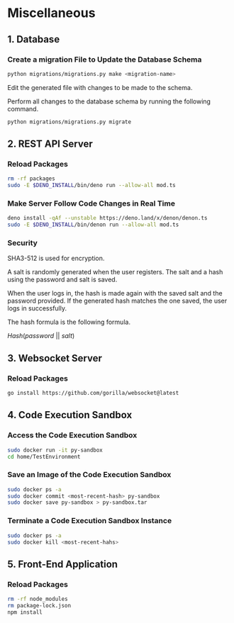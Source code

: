 # Miscellaneous

## 1. Database

### Create a migration File to Update the Database Schema

```bash
python migrations/migrations.py make <migration-name>
```

Edit the generated file with changes to be made to the schema.

Perform all changes to the database schema by running the following command.

```bash
python migrations/migrations.py migrate
```

## 2. REST API Server

### Reload Packages

```bash
rm -rf packages
sudo -E $DENO_INSTALL/bin/deno run --allow-all mod.ts
```

### Make Server Follow Code Changes in Real Time

```bash
deno install -qAf --unstable https://deno.land/x/denon/denon.ts
sudo -E $DENO_INSTALL/bin/denon run --allow-all mod.ts
```

### Security

SHA3-512 is used for encryption.

A salt is randomly generated when the user registers. The salt and a hash using the password and salt is saved.

When the user logs in, the hash is made again with the saved salt and the password provided. If the generated hash matches the one saved, the user logs in successfully.

The hash formula is the following formula.

_Hash_(_password_ || _salt_)

## 3. Websocket Server

### Reload Packages

```bash
go install https://github.com/gorilla/websocket@latest
```

## 4. Code Execution Sandbox

### Access the Code Execution Sandbox

```bash
sudo docker run -it py-sandbox
cd home/TestEnvironment
```

### Save an Image of the Code Execution Sandbox

```bash
sudo docker ps -a
sudo docker commit <most-recent-hash> py-sandbox
sudo docker save py-sandbox > py-sandbox.tar
```

### Terminate a Code Execution Sandbox Instance

```bash
sudo docker ps -a
sudo docker kill <most-recent-hahs>
```

## 5. Front-End Application

### Reload Packages

```bash
rm -rf node_modules
rm package-lock.json
npm install
```
